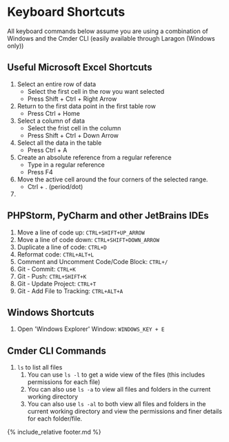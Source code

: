 # Keyboard Shortcuts

All keyboard commands below assume you are using a combination of Windows and the Cmder CLI (easily available through Laragon (Windows only))

## Useful Microsoft Excel Shortcuts

1. Select an entire row of data
   * Select the first cell in the row you want selected
   * Press Shift + Ctrl + Right Arrow
2. Return to the first data point in the first table row
   * Press Ctrl + Home
3. Select a column of data
   * Select the frist cell in the column
   * Press Shift + Ctrl + Down Arrow
4. Select all the data in the table
   * Press Ctrl + A
5. Create an absolute reference from a regular reference
   * Type in a regular reference
   * Press F4
6. Move the active cell around the four corners of the selected range.
   * Ctrl + . (period/dot)
8. 



## PHPStorm, PyCharm and other JetBrains IDEs

1. Move a line of code up: `CTRL+SHIFT+UP_ARROW`
2. Move a line of code down: `CTRL+SHIFT+DOWN_ARROW`
3. Duplicate a line of code: `CTRL+D`
4. Reformat code: `CTRL+ALT+L`
5. Comment and Uncomment Code/Code Block: `CTRL+/`
6. Git - Commit: `CTRL+K`
7. Git - Push: `CTRL+SHIFT+K`
8. Git - Update Project: `CTRL+T`
9. Git - Add File to Tracking: `CTRL+ALT+A`

## Windows Shortcuts

1. Open 'Windows Explorer' Window: `WINDOWS_KEY + E`

## Cmder CLI Commands

1. `ls` to list all files
   1. You can use `ls -l` to get a wide view of the files (this includes permissions for each file)
   2. You can also use `ls -a` to view all files and folders in the current working directory
   3. You can also use `ls -al` to both view all files and folders in the current working directory and view the permissions and finer details for each folder/file.

{% include_relative footer.md %}
